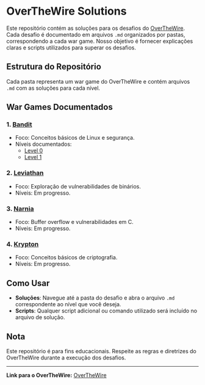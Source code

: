 # OverTheWire Solutions

Este repositório contém as soluções para os desafios do [OverTheWire](https://overthewire.org/wargames/). Cada desafio é documentado em arquivos `.md` organizados por pastas, correspondendo a cada war game. Nosso objetivo é fornecer explicações claras e scripts utilizados para superar os desafios.

## Estrutura do Repositório

Cada pasta representa um war game do OverTheWire e contém arquivos `.md` com as soluções para cada nível.

## War Games Documentados

### 1. [Bandit](https://overthewire.org/wargames/bandit/)
   - Foco: Conceitos básicos de Linux e segurança.
   - Níveis documentados:
     - [Level 0](bandit/level-0.md)
     - [Level 1](bandit/level-1.md)

### 2. [Leviathan](https://overthewire.org/wargames/leviathan/)
   - Foco: Exploração de vulnerabilidades de binários.
   - Níveis: Em progresso.

### 3. [Narnia](https://overthewire.org/wargames/narnia/)
   - Foco: Buffer overflow e vulnerabilidades em C.
   - Níveis: Em progresso.

### 4. [Krypton](https://overthewire.org/wargames/krypton/)
   - Foco: Conceitos básicos de criptografia.
   - Níveis: Em progresso.

## Como Usar

- **Soluções**: Navegue até a pasta do desafio e abra o arquivo `.md` correspondente ao nível que você deseja.
- **Scripts**: Qualquer script adicional ou comando utilizado será incluído no arquivo de solução.

## Nota

Este repositório é para fins educacionais. Respeite as regras e diretrizes do OverTheWire durante a execução dos desafios.

---

**Link para o OverTheWire:** [OverTheWire](https://overthewire.org/wargames/)
